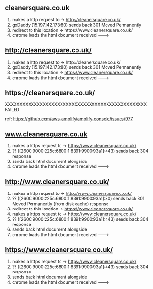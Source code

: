 ## cleanersquare.co.uk

1. makes a http request to -> http://cleanersquare.co.uk/
2. goDaddy (15.197.142.173:80) sends back 301 Moved Permanently
3. redirect to this location -> https://www.cleanersquare.co.uk/
4. chrome loads the html document received ---> <CORRECT>

## http://cleanersquare.co.uk/

1. makes a http request to -> http://cleanersquare.co.uk/
2. goDaddy (15.197.142.173:80) sends back 301 Moved Permanently
3. redirect to this location -> https://www.cleanersquare.co.uk/
4. chrome loads the html document received ---> <CORRECT>

## https://cleanersquare.co.uk/

XXXXXXXXXXXXXXXXXXXXXXXXXXXXXXXXXXXXXXXXXXXXXXXXX FAILED

ref: https://github.com/aws-amplify/amplify-console/issues/977

## www.cleanersquare.co.uk

1. makes a https request to -> https://www.cleanersquare.co.uk/
2. ?? ([2600:9000:225c:6800:1:8391:9900:93a1]:443) sends back 304 response
3. sends back html document alongside
4. chrome loads the html document received ---> <CORRECT>

## http://www.cleanersquare.co.uk/

1. makes a http request to -> http://www.cleanersquare.co.uk/
2. ?? ([2600:9000:225c:6800:1:8391:9900:93a1]:80) sends back 301 Moved Permanently (from disk cache) response
3. redirect to this location -> https://www.cleanersquare.co.uk/
4. makes a https request to -> https://www.cleanersquare.co.uk/
5. ?? ([2600:9000:225c:6800:1:8391:9900:93a1]:443) sends back 304 response
6. sends back html document alongside
7. chrome loads the html document received ---> <CORRECT>

## https://www.cleanersquare.co.uk/

1. makes a https request to -> https://www.cleanersquare.co.uk/
2. ?? ([2600:9000:225c:6800:1:8391:9900:93a1]:443) sends back 304 response
3. sends back html document alongside
4. chrome loads the html document received ---> <CORRECT>
